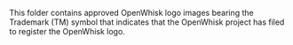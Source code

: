 This folder contains approved OpenWhisk logo images bearing the Trademark (TM) symbol 
that indicates that the OpenWhisk project has filed to register the OpenWhisk logo. 
